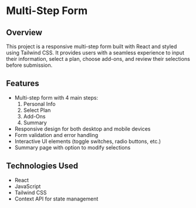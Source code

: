 # Multi-Step Form

## Overview

This project is a responsive multi-step form built with React and styled using Tailwind CSS. It provides users with a seamless experience to input their information, select a plan, choose add-ons, and review their selections before submission.



## Features

- Multi-step form with 4 main steps:
  1. Personal Info
  2. Select Plan
  3. Add-Ons
  4. Summary
- Responsive design for both desktop and mobile devices
- Form validation and error handling
- Interactive UI elements (toggle switches, radio buttons, etc.)
- Summary page with option to modify selections

## Technologies Used

- React
- JavaScript
- Tailwind CSS
- Context API for state management